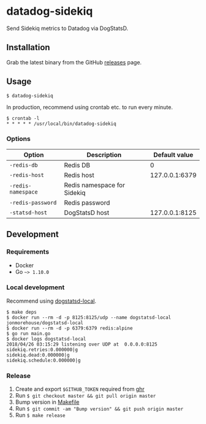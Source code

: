 # datadog-sidekiq

Send Sidekiq metrics to Datadog via DogStatsD.

## Installation

Grab the latest binary from the GitHub [releases](https://github.com/feedforce/datadog-sidekiq/releases) page.

## Usage

```
$ datadog-sidekiq
```

In production, recommend using crontab etc. to run every minute.

```
$ crontab -l
* * * * * /usr/local/bin/datadog-sidekiq
```

### Options

| Option | Description | Default value |
| --- | --- | --- |
| `-redis-db` | Redis DB | 0 |
| `-redis-host` | Redis host | 127.0.0.1:6379 |
| `-redis-namespace` | Redis namespace for Sidekiq | |
| `-redis-password` | Redis password | |
| `-statsd-host` | DogStatsD host | 127.0.0.1:8125 |

## Development

### Requirements

* Docker
* Go `~> 1.10.0`

### Local development

Recommend using [dogstatsd-local](https://github.com/jonmorehouse/dogstatsd-local).

```
$ make deps
$ docker run --rm -d -p 8125:8125/udp --name dogstatsd-local jonmorehouse/dogstatsd-local
$ docker run --rm -d -p 6379:6379 redis:alpine
$ go run main.go
$ docker logs dogstatsd-local
2018/04/26 03:15:29 listening over UDP at  0.0.0.0:8125
sidekiq.retries:0.000000|g
sidekiq.dead:0.000000|g
sidekiq.schedule:0.000000|g
```

### Release

1. Create and export `$GITHUB_TOKEN` required from [ghr](https://github.com/tcnksm/ghr#github-api-token)
1. Run `$ git checkout master && git pull origin master`
1. Bump version in [Makefile](https://github.com/feedforce/datadog-sidekiq/blob/master/Makefile#L3)
1. Run `$ git commit -am "Bump version" && git push origin master`
1. Run `$ make release`

